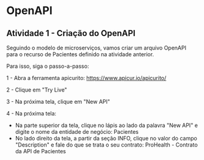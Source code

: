# OpenAPI

## Atividade 1 - Criação do OpenAPI

Seguindo o modelo de microserviços, vamos criar um arquivo OpenAPI para o recurso de Pacientes definido na atividade anterior.

Para isso, siga o passo-a-passo:

1 - Abra a ferramenta apicurito:
https://www.apicur.io/apicurito/

2 - Clique em "Try Live"

3 - Na próxima tela, clique em "New API"

4 - Na próxima tela:
* Na parte superior da tela, clique no lápis ao lado da palavra "New API" e digite o nome da entidade de negócio: Pacientes
* No lado direito da tela, a partir da seção INFO, clique no valor do campo "Description" e fale do que se trata o seu contrato: ProHealth - Contrato da API de Pacientes